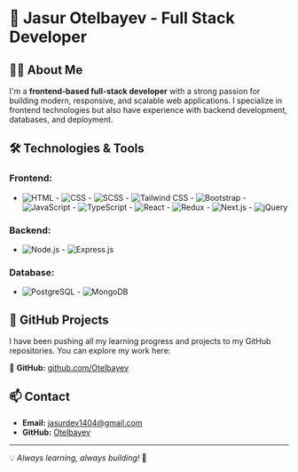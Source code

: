 # 🚀 Jasur Otelbayev - Full Stack Developer

## 👨‍💻 About Me
I'm a **frontend-based full-stack developer** with a strong passion for building modern, responsive, and scalable web applications. I specialize in frontend technologies but also have experience with backend development, databases, and deployment.

## 🛠️ Technologies & Tools

### Frontend:
- ![HTML](https://img.shields.io/badge/HTML5-E34F26?style=flat&logo=html5&logoColor=white) - ![CSS](https://img.shields.io/badge/CSS3-1572B6?style=flat&logo=css3&logoColor=white) - ![SCSS](https://img.shields.io/badge/SCSS-CC6699?style=flat&logo=sass&logoColor=white) - ![Tailwind CSS](https://img.shields.io/badge/Tailwind_CSS-38B2AC?style=flat&logo=tailwind-css&logoColor=white) - ![Bootstrap](https://img.shields.io/badge/Bootstrap-7952B3?style=flat&logo=bootstrap&logoColor=white) - ![JavaScript](https://img.shields.io/badge/JavaScript-F7DF1E?style=flat&logo=javascript&logoColor=black) - ![TypeScript](https://img.shields.io/badge/TypeScript-007ACC?style=flat&logo=typescript&logoColor=white) - ![React](https://img.shields.io/badge/React-61DAFB?style=flat&logo=react&logoColor=black) - ![Redux](https://img.shields.io/badge/Redux-764ABC?style=flat&logo=redux&logoColor=white) - ![Next.js](https://img.shields.io/badge/Next.js-000000?style=flat&logo=nextdotjs&logoColor=white) - ![jQuery](https://img.shields.io/badge/jQuery-0769AD?style=flat&logo=jquery&logoColor=white)

### Backend:
- ![Node.js](https://img.shields.io/badge/Node.js-339933?style=flat&logo=nodedotjs&logoColor=white) - ![Express.js](https://img.shields.io/badge/Express.js-000000?style=flat&logo=express&logoColor=white)

### Database:
- ![PostgreSQL](https://img.shields.io/badge/PostgreSQL-336791?style=flat&logo=postgresql&logoColor=white) - ![MongoDB](https://img.shields.io/badge/MongoDB-47A248?style=flat&logo=mongodb&logoColor=white)

## 📌 GitHub Projects
I have been pushing all my learning progress and projects to my GitHub repositories. You can explore my work here:

🔗 **GitHub:** [github.com/Otelbayev](https://github.com/Otelbayev)

## 📫 Contact
- **Email:** jasurdev1404@gmail.com
- **GitHub:** [Otelbayev](https://github.com/Otelbayev)

---

💡 *Always learning, always building!* 🚀

